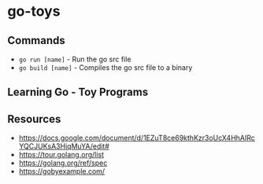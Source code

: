 # go-toys

## Commands
- `go run [name]` - Run the go src file
- `go build [name]` - Compiles the go src file to a binary

## Learning Go - Toy Programs

## Resources
- https://docs.google.com/document/d/1EZuT8ce69kthKzr3oUcX4HhAIRcYQCJUKsA3HiqMuYA/edit#
- https://tour.golang.org/list
- https://golang.org/ref/spec
- https://gobyexample.com/

